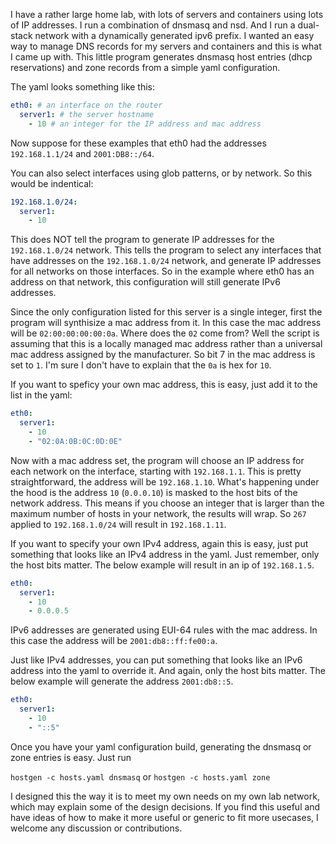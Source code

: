 I have a rather large home lab, with lots of servers and containers using lots of IP addresses. I run a combination of dnsmasq and nsd. And I run a dual-stack network with a dynamically generated ipv6 prefix. I wanted an easy way to manage DNS records for my servers and containers and this is what I came up with. This little program generates dnsmasq host entries (dhcp reservations) and zone records from a simple yaml configuration.

The yaml looks something like this:

```yaml
eth0: # an interface on the router
  server1: # the server hostname
    - 10 # an integer for the IP address and mac address
```

Now suppose for these examples that eth0 had the addresses `192.168.1.1/24` and `2001:DB8::/64`.

You can also select interfaces using glob patterns, or by network. So this would be indentical:

```yaml
192.168.1.0/24:
  server1:
    - 10
```

This does NOT tell the program to generate IP addresses for the `192.168.1.0/24` network. This tells the program to select any interfaces that have addresses
on the `192.168.1.0/24` network, and generate IP addresses for all networks on those interfaces. So in the example where eth0 has an address on that network, this
configuration will still generate IPv6 addresses.

Since the only configuration listed for this server is a single integer, first the program will synthisize a mac address from it.
In this case the mac address will be `02:00:00:00:00:0a`. Where does the `02` come from? Well the script is assuming that this is a locally managed mac address
rather than a universal mac address assigned by the manufacturer. So bit 7 in the mac address is set to `1`. I'm sure I don't have to explain that the `0a` is hex for `10`.

If you want to speficy your own mac address, this is easy, just add it to the list in the yaml:

```yaml
eth0:
  server1:
    - 10
    - "02:0A:0B:0C:0D:0E"
```

Now with a mac address set, the program will choose an IP address for each network on the interface, starting with `192.168.1.1`. This is pretty straightforward, the address will be `192.168.1.10`. What's happening under the hood is the address `10` (`0.0.0.10`)  is masked to the host bits of the network address. This means if you choose an integer that is larger than the maximum number of hosts in your network, the results will wrap. So `267` applied to `192.168.1.0/24` will result in `192.168.1.11`.

If you want to specify your own IPv4 address, again this is easy, just put something that looks like an IPv4 address in the yaml. Just remember, only the host bits matter. The below example will result in an ip of `192.168.1.5`.

```yaml
eth0:
  server1:
    - 10
    - 0.0.0.5
```

IPv6 addresses are generated using EUI-64 rules with the mac address. In this case the address will be `2001:db8::ff:fe00:a`.

Just like IPv4 addresses, you can put something that looks like an IPv6 address into the yaml to override it. And again, only the host bits matter. The below example will generate the address `2001:db8::5`.

```yaml
eth0:
  server1:
    - 10
    - "::5"
```

Once you have your yaml configuration build, generating the dnsmasq or zone entries is easy. Just run

`hostgen -c hosts.yaml dnsmasq` or `hostgen -c hosts.yaml zone`

I designed this the way it is to meet my own needs on my own lab network, which may explain some of the design decisions. If you find this useful and have ideas of how to make it more useful or generic to fit more usecases, I welcome any discussion or contributions.